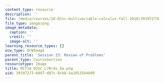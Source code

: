 ```yaml
---
content_type: resource
description: ''
file: /media/courses/18-02sc-multivariable-calculus-fall-2010/391972736897d87c8cb85a10535b4b09_MIT18_02SC_L7Brds_8a.png
file_type: image/png
image_metadata:
  caption: ''
  credit: ''
  image-alt: ''
learning_resource_types: []
ocw_type: OCWImage
parent_title: 'Session 23: Review of Problems'
parent_type: CourseSection
resourcetype: Image
title: MIT18_02SC_L7Brds_8a.png
uid: 39197273-6897-d87c-8cb8-5a10535b4b09
---
```

